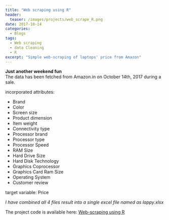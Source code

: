 ```yaml
---
title: "Web scraping using R"
header:
  teaser: /images/projects/web_scrape_R.png
date: 2017-10-14
categories:
  - Blogs
tags: 
  - Web scraping
  - data Cleaning
  - R
excerpt: "Simple web-scraping of laptops' price from Amazon"
---
```


**Just another weekend fun**  
The data has been fetched from Amazon.in on October 14th, 2017 during a sale.

incorporated attributes:
* Brand	
* Color	
* Screen size	
* Product dimension	
* Item weight
* Connectivity type	
* Processor brand	
* Processor type	
* Processor Speed	
* RAM Size	
* Hard Drive Size	
* Hard Disk Technology	
* Graphics Coprocessor	
* Graphics Card Ram Size	
* Operating System	
* Customer review	

target variable: Price

*I have combined all 4 files result into a single excel file named as lappy.xlsx*

  

The project code is available here: [Web-scraping using R](https://github.com/vivekec/datascience/tree/gh-pages/web_scraping/Laptops)
